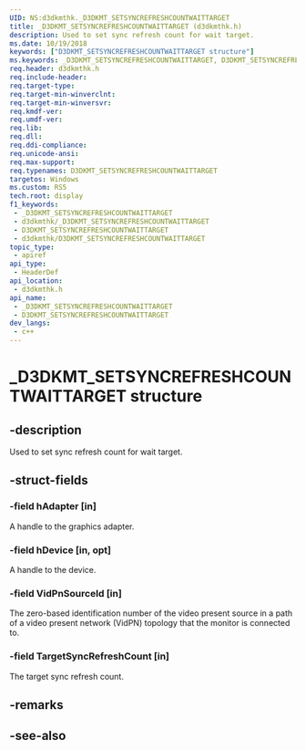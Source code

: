 ```yaml
---
UID: NS:d3dkmthk._D3DKMT_SETSYNCREFRESHCOUNTWAITTARGET
title: _D3DKMT_SETSYNCREFRESHCOUNTWAITTARGET (d3dkmthk.h)
description: Used to set sync refresh count for wait target.
ms.date: 10/19/2018
keywords: ["D3DKMT_SETSYNCREFRESHCOUNTWAITTARGET structure"]
ms.keywords: _D3DKMT_SETSYNCREFRESHCOUNTWAITTARGET, D3DKMT_SETSYNCREFRESHCOUNTWAITTARGET,
req.header: d3dkmthk.h
req.include-header: 
req.target-type: 
req.target-min-winverclnt: 
req.target-min-winversvr: 
req.kmdf-ver: 
req.umdf-ver: 
req.lib: 
req.dll: 
req.ddi-compliance: 
req.unicode-ansi: 
req.max-support: 
req.typenames: D3DKMT_SETSYNCREFRESHCOUNTWAITTARGET
targetos: Windows
ms.custom: RS5
tech.root: display
f1_keywords:
 - _D3DKMT_SETSYNCREFRESHCOUNTWAITTARGET
 - d3dkmthk/_D3DKMT_SETSYNCREFRESHCOUNTWAITTARGET
 - D3DKMT_SETSYNCREFRESHCOUNTWAITTARGET
 - d3dkmthk/D3DKMT_SETSYNCREFRESHCOUNTWAITTARGET
topic_type:
 - apiref
api_type:
 - HeaderDef
api_location:
 - d3dkmthk.h
api_name:
 - _D3DKMT_SETSYNCREFRESHCOUNTWAITTARGET
 - D3DKMT_SETSYNCREFRESHCOUNTWAITTARGET
dev_langs:
 - c++
---
```


# _D3DKMT_SETSYNCREFRESHCOUNTWAITTARGET structure


## -description

Used to set sync refresh count for wait target.

## -struct-fields

### -field hAdapter [in]

A handle to the graphics adapter.

### -field hDevice [in, opt]

A handle to the device.

### -field VidPnSourceId [in]

The zero-based identification number of the video present source in a path of a video present network (VidPN) topology that the monitor is connected to.

### -field TargetSyncRefreshCount [in]

 
The target sync refresh count.

## -remarks

## -see-also

